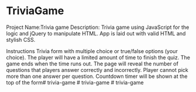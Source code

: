 # TriviaGame

Project Name:Trivia game
Description: Trivia game using JavaScript for the logic and jQuery to manipulate HTML. App is laid out with valid HTML and stylish CSS.

Instructions
Trivia form with multiple choice or true/false options (your choice).
The player will have a limited amount of time to finish the quiz.
The game ends when the time runs out. The page will reveal the number of questions that players answer correctly and incorrectly.
Player cannot pick more than one answer per question.
Countdown timer will be shown at the top of the form#   t r i v i a - g a m e  
 #   t r i v i a - g a m e  
 #   t r i v i a - g a m e  
 
